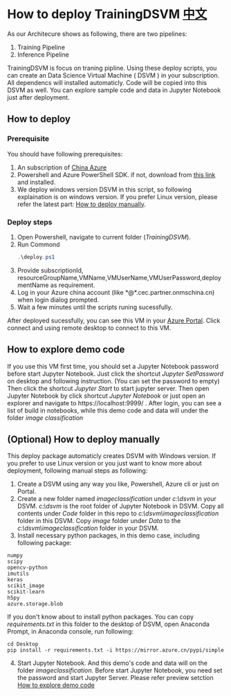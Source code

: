 # How to deploy TrainingDSVM [中文](README.md)
As our Architecure shows as following, there are two pipelines:
1. Training Pipeline
2. Inference Pipeline

TrainingDSVM is focus on traning pipline.
Using these deploy scripts, you can create an Data Science Virtual Machine ( DSVM ) in your subscription. 
All dependencs will installed automaticly. Code will be copied into this DSVM as well. You can explore sample code and data in Jupyter Notebook just after deployment.

## How to deploy

### Prerequisite
You should have following prerequisites:
1. An subscription of [China Azure](https://www.azure.cn/) 
2. Powershell and Azure PowerShell SDK. if not, download from [this link](https://github.com/Azure/azure-powershell/releases) and installed.  
3. We deploy windows version DSVM in this script, so following explaination is on windows version. If you prefer Linux version, please refer the latest part: [How to deploy manually](#optional-how-to-deploy-manually).

### Deploy steps
1. Open Powershell, navigate to current folder (*TrainingDSVM*).
2. Run Commond 
   ``` powershell
   .\deploy.ps1
   ```
3. Provide subscriptionId, resourceGroupName,VMName,VMUserName,VMUserPassword,deploymentName as requirement.
4. Log in your Azure china account (like \*@\*.cec.partner.onmschina.cn) when login dialog prompted.
5. Wait a few minutes until the scripts runing sucessfully.


After deployed sucessfully, you can see this VM in your [Azure Portal](https://portal.azure.cn/). Click connect and using remote desktop to connect to this VM.

## How to explore demo code
If you use this VM first time, you should set a Jupyter Notebook password before start Jupyter Notebook. Just  click the shortcut *Jupyter SetPassword* on desktop and following instruction. (You can set the password to empty)
Then click the shortcut *Jupyter Start* to start jupyter server. Then open Jupyter Notebook by click shortcut *Jupyter Notebook* or just open an explorer and navigate to https://localhost:9999/ .
After login, you can see a list of build in notebooks, while this demo code and data will under the folder *image classification*


## (Optional) How to deploy manually
This deploy package automaticly creates DSVM with Windows version. If you prefer to use Linux version or you just want to know more about deployment, following manual steps as following:
1. Create a DSVM using any way you like, Powershell, Azure cli or just on Portal.
2. Create a new folder named *imageclassification* under *c:\dsvm* in your DSVM. *c:\dsvm* is the root folder of Jupyter Notebook in DSVM. Copy all contents under *Code* folder in this repo to *c:\dsvm\imageclassification* folder in this DSVM. Copy *image* folder under *Data* to the *c:\dsvm\imageclassification* folder in your DSVM. 
3. Install necessary python packages, in this demo case, including following package:
```
numpy
scipy
opencv-python
imutils
keras
scikit_image
scikit-learn
h5py
azure.storage.blob
```
If you don't know about to install python packages. You can copy *requirements.txt* in this folder to the desktop of DSVM, open Anaconda Prompt, in Anaconda console, run following:
``` 
cd Desktop
pip install -r requirements.txt -i https://mirror.azure.cn/pypi/simple
```

4. Start Jupyter Notebook. And this demo's code and data will on the folder *imageclassification*. Before start Jupyter Notebook, you need set the password and start Jupyter Server. Please refer preview setction [How to explore demo code](#How-to-explore-demo-code)
